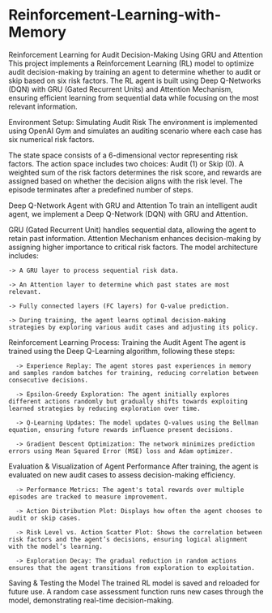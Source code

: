# Reinforcement-Learning-with-Memory


Reinforcement Learning for Audit Decision-Making Using GRU and Attention
This project implements a Reinforcement Learning (RL) model to optimize audit decision-making by training an agent to determine whether to audit or skip based on six risk factors. The RL agent is built using Deep Q-Networks (DQN) with GRU (Gated Recurrent Units) and Attention Mechanism, ensuring efficient learning from sequential data while focusing on the most relevant information.

Environment Setup: Simulating Audit Risk
The environment is implemented using OpenAI Gym and simulates an auditing scenario where each case has six numerical risk factors.

The state space consists of a 6-dimensional vector representing risk factors.
The action space includes two choices: Audit (1) or Skip (0).
A weighted sum of the risk factors determines the risk score, and rewards are assigned based on whether the decision aligns with the risk level.
The episode terminates after a predefined number of steps.

Deep Q-Network Agent with GRU and Attention
To train an intelligent audit agent, we implement a Deep Q-Network (DQN) with GRU and Attention.

GRU (Gated Recurrent Unit) handles sequential data, allowing the agent to retain past information.
Attention Mechanism enhances decision-making by assigning higher importance to critical risk factors.
The model architecture includes:

    -> A GRU layer to process sequential risk data.

    -> An Attention layer to determine which past states are most relevant.
  
    -> Fully connected layers (FC layers) for Q-value prediction.
  
    -> During training, the agent learns optimal decision-making strategies by exploring various audit cases and adjusting its policy.

Reinforcement Learning Process: Training the Audit Agent
The agent is trained using the Deep Q-Learning algorithm, following these steps:

      -> Experience Replay: The agent stores past experiences in memory and samples random batches for training, reducing correlation between consecutive decisions.
  
      -> Epsilon-Greedy Exploration: The agent initially explores different actions randomly but gradually shifts towards exploiting learned strategies by reducing exploration over time.
      
      -> Q-Learning Updates: The model updates Q-values using the Bellman equation, ensuring future rewards influence present decisions.
      
      -> Gradient Descent Optimization: The network minimizes prediction errors using Mean Squared Error (MSE) loss and Adam optimizer.

Evaluation & Visualization of Agent Performance
After training, the agent is evaluated on new audit cases to assess decision-making efficiency.

      -> Performance Metrics: The agent's total rewards over multiple episodes are tracked to measure improvement.
      
      -> Action Distribution Plot: Displays how often the agent chooses to audit or skip cases.
      
      -> Risk Level vs. Action Scatter Plot: Shows the correlation between risk factors and the agent’s decisions, ensuring logical alignment with the model’s learning.
      
      -> Exploration Decay: The gradual reduction in random actions ensures that the agent transitions from exploration to exploitation.

Saving & Testing the Model
The trained RL model is saved and reloaded for future use.
A random case assessment function runs new cases through the model, demonstrating real-time decision-making.
